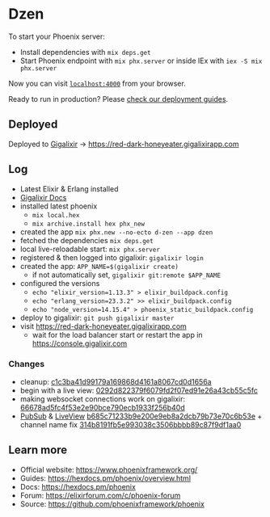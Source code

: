 # Dzen

To start your Phoenix server:

* Install dependencies with `mix deps.get`
* Start Phoenix endpoint with `mix phx.server` or inside IEx with `iex -S mix phx.server`

Now you can visit [`localhost:4000`](http://localhost:4000) from your browser.

Ready to run in production? Please [check our deployment guides](https://hexdocs.pm/phoenix/deployment.html).

## Deployed

Deployed to [Gigalixir](https://gigalixir.com) &rarr; https://red-dark-honeyeater.gigalixirapp.com

## Log

* Latest Elixir & Erlang installed
* [Gigalixir Docs](https://gigalixir.readthedocs.io/en/latest/getting-started-guide.html)
* installed latest phoenix
  * `mix local.hex`
  * `mix archive.install hex phx_new`
* created the app `mix phx.new --no-ecto d-zen --app dzen`
* fetched the dependencies `mix deps.get`
* local live-reloadable start: `mix phx.server`
* registered & then logged into gigalixir: `gigalixir login`
* created the app: `APP_NAME=$(gigalixir create)`
  * if not automatically set, `gigalixir git:remote $APP_NAME`
* configured the versions
  * `echo "elixir_version=1.13.3" > elixir_buildpack.config`
  * `echo "erlang_version=23.3.2" >> elixir_buildpack.config`
  * `echo "node_version=14.15.4" > phoenix_static_buildpack.config`
* deploy to gigalixir: `git push gigalixir master`
* visit https://red-dark-honeyeater.gigalixirapp.com
  * wait for the load balancer start or restart the app in https://console.gigalixir.com

### Changes

- cleanup: [c1c3ba41d99179a169868d4161a8067cd0d1656a](https://github.com/d-led/d-zen/commit/c1c3ba41d99179a169868d4161a8067cd0d1656a)
- begin with a live view: [0292d822379f6079fd2f07ed91e26a43cb55c5fc](https://github.com/d-led/d-zen/commit/0292d822379f6079fd2f07ed91e26a43cb55c5fc)
- making websocket connections work on gigalixir: [66678ad5fc4f53e2e90bce790ecb1933f256b40d](https://github.com/d-led/d-zen/commit/66678ad5fc4f53e2e90bce790ecb1933f256b40d)
- [PubSub](https://hexdocs.pm/phoenix_pubsub/Phoenix.PubSub.html) & [LiveView](https://hexdocs.pm/phoenix_live_view/Phoenix.LiveView.html) [b685c71233b9e200e9eb8a2dcb79b73e70c6b53e](https://github.com/d-led/d-zen/commit/b685c71233b9e200e9eb8a2dcb79b73e70c6b53e) + channel name fix [314b8191fb5e993038c3506bbbb89c87f9df1aa0](https://github.com/d-led/d-zen/commit/314b8191fb5e993038c3506bbbb89c87f9df1aa0)

## Learn more

* Official website: https://www.phoenixframework.org/
* Guides: https://hexdocs.pm/phoenix/overview.html
* Docs: https://hexdocs.pm/phoenix
* Forum: https://elixirforum.com/c/phoenix-forum
* Source: https://github.com/phoenixframework/phoenix
